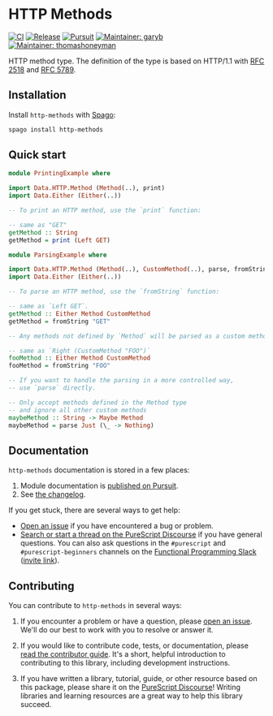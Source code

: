 # HTTP Methods

[![CI](https://github.com/purescript-contrib/purescript-http-methods/workflows/CI/badge.svg?branch=main)](https://github.com/purescript-contrib/purescript-http-methods/actions?query=workflow%3ACI+branch%3Amain)
[![Release](https://img.shields.io/github/release/purescript-contrib/purescript-http-methods.svg)](https://github.com/purescript-contrib/purescript-http-methods/releases)
[![Pursuit](https://pursuit.purescript.org/packages/purescript-http-methods/badge)](https://pursuit.purescript.org/packages/purescript-http-methods)
[![Maintainer: garyb](https://img.shields.io/badge/maintainer-garyb-teal.svg)](https://github.com/garyb)
[![Maintainer: thomashoneyman](https://img.shields.io/badge/maintainer-thomashoneyman-teal.svg)](https://github.com/thomashoneyman)

HTTP method type. The definition of the type is based on HTTP/1.1 with [RFC 2518](https://tools.ietf.org/html/rfc2518) and [RFC 5789](https://tools.ietf.org/html/rfc5789).

## Installation

Install `http-methods` with [Spago](https://github.com/purescript/spago):

```sh
spago install http-methods
```

## Quick start

```purescript
module PrintingExample where

import Data.HTTP.Method (Method(..), print)
import Data.Either (Either(..))

-- To print an HTTP method, use the `print` function:

-- same as "GET"
getMethod :: String
getMethod = print (Left GET)
```

```purescript
module ParsingExample where

import Data.HTTP.Method (Method(..), CustomMethod(..), parse, fromString)
import Data.Either (Either(..))

-- To parse an HTTP method, use the `fromString` function:

-- same as `Left GET`.
getMethod :: Either Method CustomMethod
getMethod = fromString "GET"

-- Any methods not defined by `Method` will be parsed as a custom method:

-- same as `Right (CustomMethod "FOO")`
fooMethod :: Either Method CustomMethod
fooMethod = fromString "FOO"

-- If you want to handle the parsing in a more controlled way,
-- use `parse` directly.

-- Only accept methods defined in the Method type
-- and ignore all other custom methods
maybeMethod :: String -> Maybe Method
maybeMethod = parse Just (\_ -> Nothing)
```

## Documentation

`http-methods` documentation is stored in a few places:

1. Module documentation is [published on Pursuit](https://pursuit.purescript.org/packages/purescript-http-methods).
2. See [the changelog](./CHANGELOG.md).

If you get stuck, there are several ways to get help:

- [Open an issue](https://github.com/purescript-contrib/purescript-http-methods/issues) if you have encountered a bug or problem.
- [Search or start a thread on the PureScript Discourse](https://discourse.purescript.org) if you have general questions. You can also ask questions in the `#purescript` and `#purescript-beginners` channels on the [Functional Programming Slack](https://functionalprogramming.slack.com) ([invite link](https://fpchat-invite.herokuapp.com/)).

## Contributing

You can contribute to `http-methods` in several ways:

1. If you encounter a problem or have a question, please [open an issue](https://github.com/purescript-contrib/purescript-http-methods/issues). We'll do our best to work with you to resolve or answer it.

2. If you would like to contribute code, tests, or documentation, please [read the contributor guide](./CONTRIBUTING.md). It's a short, helpful introduction to contributing to this library, including development instructions.

3. If you have written a library, tutorial, guide, or other resource based on this package, please share it on the [PureScript Discourse](https://discourse.purescript.org)! Writing libraries and learning resources are a great way to help this library succeed.
